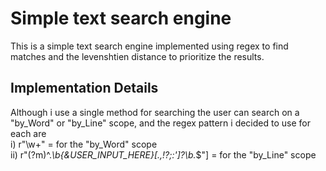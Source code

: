 # Simple text search engine
This is a simple text search engine implemented using regex to find matches and the levenshtien distance to prioritize the results.

## Implementation Details
Although i use a single method for searching the user can search on a "by_Word" or "by_Line" scope, and the regex pattern i decided to use 
for each are <br>
i) r"\w+" = for the "by_Word" scope <br>
ii) r"(?m)^.*\b{&USER_INPUT_HERE}[.,!?;:']?\b.*$"] = for the "by_Line" scope
